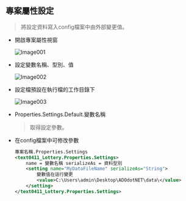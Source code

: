 ## 專案屬性設定

> 將設定資料寫入config檔案中由外部變更值。

- 開啟專案屬性視窗

	![Image001](D:\Respository\myNotes\CSharp\專案參數設定\assets\Image001.png)

- 設定變數名稱、型別、值

	![Image002](D:\Respository\myNotes\CSharp\專案參數設定\assets\Image002.png)

- 設定檔預設在執行檔的工作目錄下

	![Image003](D:\Respository\myNotes\CSharp\專案參數設定\assets\Image003.png)

- Properties.Settings.Default.變數名稱

	> 取得設定參數。

- 在config檔案中可修改參數

	``` xml
	專案名稱.Properties.Settings
	<text0411_Lottery.Properties.Settings>
	    name = 變數名稱 serializeAs = 資料型別
		<setting name="MyDataFileName" serializeAs="String">
	        變數值在這行變更
			<value>C:\Users\admin\Desktop\ADOdotNET\data\</value>
		</setting>
	</text0411_Lottery.Properties.Settings>
	```

	

